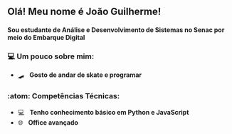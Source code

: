 <h2> Olá! Meu nome é <strong>João Guilherme!</strong>

<h4>Sou estudante de Análise e Desenvolvimento de Sistemas no Senac por meio do Embarque Digital <h4>
      
  
<h3> 💻 Um pouco sobre mim:</h3> 
      
- 🛹 &nbsp; <strong>Gosto de andar de skate e programar</strong>  


<h3>:atom: Competências Técnicas: </h3>

- 💻 &nbsp; <strong>Tenho conhecimento básico em Python e JavaScript</strong>
- 🌐 &nbsp; <strong>Office avançado</strong>

<div align="center">
